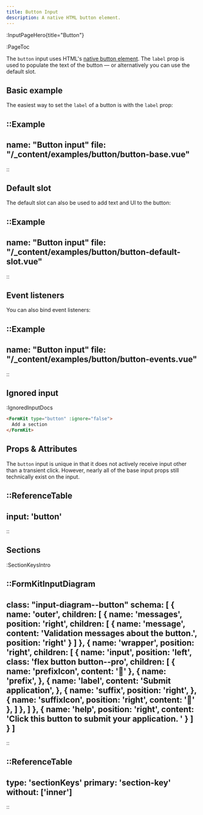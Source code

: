 ```yaml
---
title: Button Input
description: A native HTML button element.
---
```


:InputPageHero{title="Button"}

:PageToc

The `button` input uses HTML's [native button element](https://developer.mozilla.org/en-US/docs/Web/HTML/Element/button). The `label` prop is used to populate the text of the button — or alternatively you can use the default slot.

## Basic example

The easiest way to set the `label` of a button is with the `label` prop:

::Example
---
name: "Button input"
file: "/_content/examples/button/button-base.vue"
---
::

## Default slot

The default slot can also be used to add text and UI to the button:

::Example
---
name: "Button input"
file: "/_content/examples/button/button-default-slot.vue"
---
::

## Event listeners

You can also bind event listeners:

::Example
---
name: "Button input"
file: "/_content/examples/button/button-events.vue"
---
::

## Ignored input

:IgnoredInputDocs


```html
<FormKit type="button" :ignore="false">
  Add a section
</FormKit>
```

## Props & Attributes

The `button` input is unique in that it does not actively receive input other than a transient click. However, nearly all of the base input props still technically exist on the input.

::ReferenceTable
---
input: 'button'
---
::

## Sections

:SectionKeysIntro

::FormKitInputDiagram
---
class: "input-diagram--button"
schema: [
  {
    name: 'outer',
    children: [
      {
        name: 'messages',
        position: 'right',
        children: [
          {
            name: 'message',
            content: 'Validation messages about the button.',
            position: 'right'
          }
        ]
      },
      {
        name: 'wrapper',
        position: 'right',
        children: [
          {
            name: 'input',
            position: 'left',
            class: 'flex button button--pro',
            children: [
              {
                name: 'prefixIcon',
                content: '🤟'
              },
              {
                name: 'prefix',
              },
              {
                name: 'label',
                content: 'Submit application',
              },
              {
                name: 'suffix',
                position: 'right',
              },
              {
                name: 'suffixIcon',
                position: 'right',
                content: '🚀'
              },
            ]
          },
        ]
      },
      {
        name: 'help',
        position: 'right',
        content: 'Click this button to submit your application. '
      }
    ]
  }
]
---
::

::ReferenceTable
---
type: 'sectionKeys'
primary: 'section-key'
without: ['inner']
---
::
